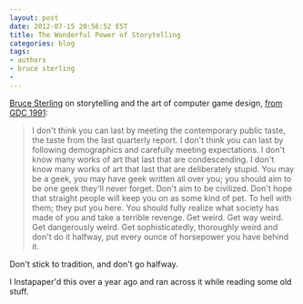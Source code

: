 ```yaml
---
layout: post
date: 2012-07-15 20:56:52 EST
title: The Wonderful Power of Storytelling
categories: blog
tags:
- authors
- bruce sterling
- 
---
```


[Bruce Sterling](http://en.wikipedia.org/wiki/Bruce_Sterling) on storytelling and the art of computer game design, [from GDC 1991](http://w2.eff.org/Misc/Publications/Bruce_Sterling/comp_game_designers.article):

>I don't think you can last by meeting the contemporary public taste, the taste from the last quarterly report. I don't think you can last by following demographics and carefully meeting expectations. I don't know many works of art that last that are condescending. I don't know many works of art that last that are deliberately stupid. You may be a geek, you may have geek written all over you; you should aim to be one geek they'll never forget. Don't aim to be civilized. Don't hope that straight people will keep you on as some kind of pet. To hell with them; they put you here. You should fully realize what society has made of you and take a terrible revenge. Get weird. Get way weird. Get dangerously weird. Get sophisticatedly, thoroughly weird and don't do it halfway, put every ounce of horsepower you have behind it.

Don't stick to tradition, and don't go halfway.

I Instapaper'd this over a year ago and ran across it while reading some old stuff. 